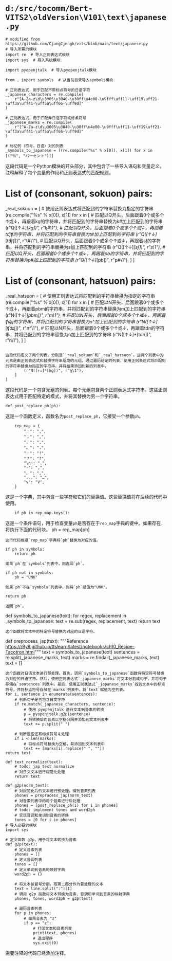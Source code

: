 # `d:/src/tocomm/Bert-VITS2\oldVersion\V101\text\japanese.py`

```
# modified from https://github.com/CjangCjengh/vits/blob/main/text/japanese.py
# 导入所需的模块
import re  # 导入正则表达式模块
import sys  # 导入系统模块

import pyopenjtalk  # 导入pyopenjtalk模块

from . import symbols  # 从当前目录导入symbols模块

# 正则表达式，用于匹配不带标点符号的日语字符
_japanese_characters = re.compile(
    r"[A-Za-z\d\u3005\u3040-\u30ff\u4e00-\u9fff\uff11-\uff19\uff21-\uff3a\uff41-\uff5a\uff66-\uff9d]"
)

# 正则表达式，用于匹配非日语字符或标点符号
_japanese_marks = re.compile(
    r"[^A-Za-z\d\u3005\u3040-\u30ff\u4e00-\u9fff\uff11-\uff19\uff21-\uff3a\uff41-\uff5a\uff66-\uff9d]"
)

# 标记的（符号，日语）对的列表
_symbols_to_japanese = [(re.compile("%s" % x[0]), x[1]) for x in [("％", "パーセント")]]
```

这段代码是一个Python模块的开头部分，其中包含了一些导入语句和变量定义。注释解释了每个变量的作用和正则表达式的匹配规则。
# List of (consonant, sokuon) pairs:
_real_sokuon = [
    # 使用正则表达式将匹配到的字符串替换为指定的字符串
    (re.compile("%s" % x[0]), x[1])
    for x in [
        # 匹配以Q开头，后面跟着0个或多个↑或↓，再跟着kg的字符串，并将匹配到的字符串替换为k#加上匹配到的字符串
        (r"Q([↑↓]*[kg])", r"k#\1"),
        # 匹配以Q开头，后面跟着0个或多个↑或↓，再跟着tdjʧ的字符串，并将匹配到的字符串替换为t#加上匹配到的字符串
        (r"Q([↑↓]*[tdjʧ])", r"t#\1"),
        # 匹配以Q开头，后面跟着0个或多个↑或↓，再跟着sʃ的字符串，并将匹配到的字符串替换为s加上匹配到的字符串
        (r"Q([↑↓]*[sʃ])", r"s\1"),
        # 匹配以Q开头，后面跟着0个或多个↑或↓，再跟着pb的字符串，并将匹配到的字符串替换为p#加上匹配到的字符串
        (r"Q([↑↓]*[pb])", r"p#\1"),
    ]
]

# List of (consonant, hatsuon) pairs:
_real_hatsuon = [
    # 使用正则表达式将匹配到的字符串替换为指定的字符串
    (re.compile("%s" % x[0]), x[1])
    for x in [
        # 匹配以N开头，后面跟着0个或多个↑或↓，再跟着pbm的字符串，并将匹配到的字符串替换为m加上匹配到的字符串
        (r"N([↑↓]*[pbm])", r"m\1"),
        # 匹配以N开头，后面跟着0个或多个↑或↓，再跟着ʧʥj的字符串，并将匹配到的字符串替换为n^加上匹配到的字符串
        (r"N([↑↓]*[ʧʥj])", r"n^\1"),
        # 匹配以N开头，后面跟着0个或多个↑或↓，再跟着tdn的字符串，并将匹配到的字符串替换为n加上匹配到的字符串
        (r"N([↑↓]*[tdn])", r"n\1"),
    ]
]
```

这段代码定义了两个列表，分别是`_real_sokuon`和`_real_hatsuon`。这两个列表中的元素是由正则表达式和替换字符串组成的元组。通过遍历给定的列表，使用正则表达式将匹配到的字符串替换为指定的字符串，并将结果添加到新的列表中。
        (r"N([↑↓]*[kg])", r"ŋ\1"),
    ]
]
```
这段代码是一个包含元组的列表。每个元组包含两个正则表达式字符串。这些正则表达式用于匹配特定的模式，并将其替换为另一个字符串。

```
def post_replace_ph(ph):
```
这是一个函数定义，函数名为`post_replace_ph`，它接受一个参数`ph`。

```
    rep_map = {
        "：": ",",
        "；": ",",
        "，": ",",
        "。": ".",
        "！": "!",
        "？": "?",
        "\n": ".",
        "·": ",",
        "、": ",",
        "...": "…",
        "v": "V",
    }
```
这是一个字典，其中包含一些字符和它们的替换值。这些替换值将在后续的代码中使用。

```
    if ph in rep_map.keys():
```
这是一个条件语句，用于检查变量`ph`是否存在于`rep_map`字典的键中。如果存在，将执行下面的代码块。
        ph = rep_map[ph]
```
这行代码根据`rep_map`字典将`ph`替换为对应的值。

```
    if ph in symbols:
        return ph
```
如果`ph`在`symbols`列表中，则返回`ph`。

```
    if ph not in symbols:
        ph = "UNK"
```
如果`ph`不在`symbols`列表中，则将`ph`赋值为"UNK"。

```
    return ph
```
返回`ph`。

```
def symbols_to_japanese(text):
    for regex, replacement in _symbols_to_japanese:
        text = re.sub(regex, replacement, text)
    return text
```
这个函数将文本中的特定符号替换为对应的日语字符。

```
def preprocess_jap(text):
    """Reference https://r9y9.github.io/ttslearn/latest/notebooks/ch10_Recipe-Tacotron.html"""
    text = symbols_to_japanese(text)
    sentences = re.split(_japanese_marks, text)
    marks = re.findall(_japanese_marks, text)
    text = []
```
这个函数对日语文本进行预处理。首先，调用`symbols_to_japanese`函数将特定符号替换为对应的日语字符。然后，使用正则表达式`_japanese_marks`将文本分割成句子，并将句子存储在`sentences`列表中。最后，使用正则表达式`_japanese_marks`找到文本中的标点符号，并将标点符号存储在`marks`列表中。将`text`赋值为空列表。
for i, sentence in enumerate(sentences):
    # 判断句子是否包含日文字符
    if re.match(_japanese_characters, sentence):
        # 使用 pyopenjtalk 进行文本到音素的转换
        p = pyopenjtalk.g2p(sentence)
        # 将转换后的音素以空格分隔并添加到文本列表中
        text += p.split(" ")

    # 判断是否还有标点符号未处理
    if i < len(marks):
        # 将标点符号替换为空格，并添加到文本列表中
        text += [marks[i].replace(" ", "")]
return text
```

```
def text_normalize(text):
    # todo: jap text normalize
    # 对日文文本进行规范化处理
    return text
```

```
def g2p(norm_text):
    # 对规范化后的文本进行预处理，得到音素列表
    phones = preprocess_jap(norm_text)
    # 对音素列表中的每个音素进行后处理
    phones = [post_replace_ph(i) for i in phones]
    # todo: implement tones and word2ph
    # 实现音调和单词到音素的转换
    tones = [0 for i in phones]
# 导入必要的模块
import sys

# 定义函数 g2p，用于将文本转换为音素
def g2p(text):
    # 定义音素列表
    phones = []
    # 定义音调列表
    tones = []
    # 定义单词到音素的映射字典
    word2ph = {}
    
    # 将文本按冒号分割，取第二部分作为要处理的文本
    text = line.split(":")[1]
    # 调用 g2p 函数将文本转换为音素、音调和单词到音素的映射字典
    phones, tones, word2ph = g2p(text)
    
    # 遍历音素列表
    for p in phones:
        # 如果音素为 "z"
        if p == "z":
            # 打印文本和音素列表
            print(text, phones)
            # 退出程序
            sys.exit(0)
```

需要注释的代码已经添加注释。
```